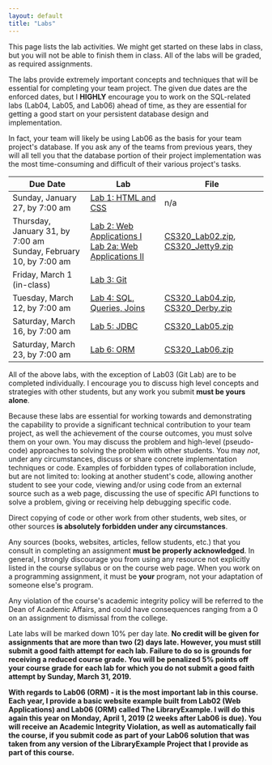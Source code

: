 ```yaml
---
layout: default
title: "Labs"
---
```


This page lists the lab activities.  We might get started on these labs in class, but you will not be able to finish them in class.  All of the labs will be graded, as required assignments.

The labs provide extremely important concepts and techniques that will be essential for completing your team project.  The given due dates are the enforced dates, but I **HIGHLY** encourage you to work on the SQL-related labs (Lab04, Lab05, and Lab06) ahead of time, as they are essential for getting a good start on your persistent database design and implementation.

In fact, your team will likely be using Lab06 as the basis for your team project's database.  If you ask any of the teams from previous years, they will all tell you that the database portion of their project implementation was the most time-consuming and difficult of their various project's tasks.

Due Date | Lab | File
---- | --- | ----
Sunday, January 27, by 7:00 am | [Lab 1: HTML and CSS](lab01.html) | n/a
Thursday, January 31, by 7:00 am<br> Sunday, February 10, by 7:00 am | [Lab 2: Web Applications I](lab02.html)<br> [Lab 2a: Web Applications II](lab02a.html) | [CS320\_Lab02.zip](CS320_Lab02.zip), [CS320\_Jetty9.zip](CS320_Jetty9.zip)
Friday, March 1 (in-class) | [Lab 3: Git](lab03.html) |
Tuesday, March 12, by 7:00 am | [Lab 4: SQL, Queries, Joins](lab04.html) |  [CS320\_Lab04.zip](CS320_Lab04.zip), [CS320\_Derby.zip](CS320_Derby.zip)
Saturday, March 16, by 7:00 am | [Lab 5: JDBC](lab05.html) | [CS320\_Lab05.zip](CS320_Lab05.zip)
Saturday, March 23, by 7:00 am | [Lab 6: ORM](lab06.html) | [CS320\_Lab06.zip](CS320_Lab06.zip)

All of the above labs, with the exception of Lab03 (Git Lab) are to be completed individually. I encourage you to discuss high level concepts and strategies with other students, but any work you submit **must be yours alone**.

Because these labs are essential for working towards and demonstrating the capability to provide a significant technical contribution to your team project, as well the achievement of the course outcomes, you must solve them on your own.  You may discuss the problem and high-level (pseudo-code) approaches to solving the problem with other students.  You may *not*, under any circumstances, discuss or share concrete implementation techniques or code.  Examples of forbidden types of collaboration include, but are not limited to: looking at another student's code, allowing another student to see your code, viewing and/or using code from an external source such as a web page, discussing the use of specific API functions to solve a problem, giving or receiving help debugging specific code.

Direct copying of code or other work from other students, web sites, or other sources **is absolutely forbidden under any circumstances**.

Any sources (books, websites, articles, fellow students, etc.) that you consult in completing an assignment **must be properly acknowledged**. In general, I strongly discourage you from using any resource not explicitly listed in the course syllabus or on the course web page. When you work on a programming assignment, it must be **your** program, not your adaptation of someone else's program.

Any violation of the course's academic integrity policy will be referred to the Dean of Academic Affairs, and could have consequences ranging from a 0 on an assignment to dismissal from the college.

Late labs will be marked down 10% per day late. **No credit will be given for assignments that are more than two (2) days late.  However, you must still submit a good faith attempt for each lab.  Failure to do so is grounds for receiving a reduced course grade.  You will be penalized 5% points off your course grade for each lab for which you do not submit a good faith attempt by Sunday, March 31, 2019.**

**With regards to Lab06 (ORM) - it is the most important lab in this course.  Each year, I provide a basic website example built from Lab02 (Web Applications) and Lab06 (ORM) called The LibraryExample.  I will do this again this year on Monday, April 1, 2019 (2 weeks after Lab06 is due).  You will receive an Academic Integrity Violation, as well as automatically fail the course, if you submit code as part of your Lab06 solution that was taken from any version of the LibraryExample Project that I provide as part of this course.**